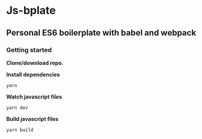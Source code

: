 # Js-bplate

## Personal ES6 boilerplate with babel and webpack

### Getting started

**Clone/download repo.**

**Install dependencies**

```yarn```

**Watch javascript files**

```yarn dev```

**Build javascript files**

```yarn build```
